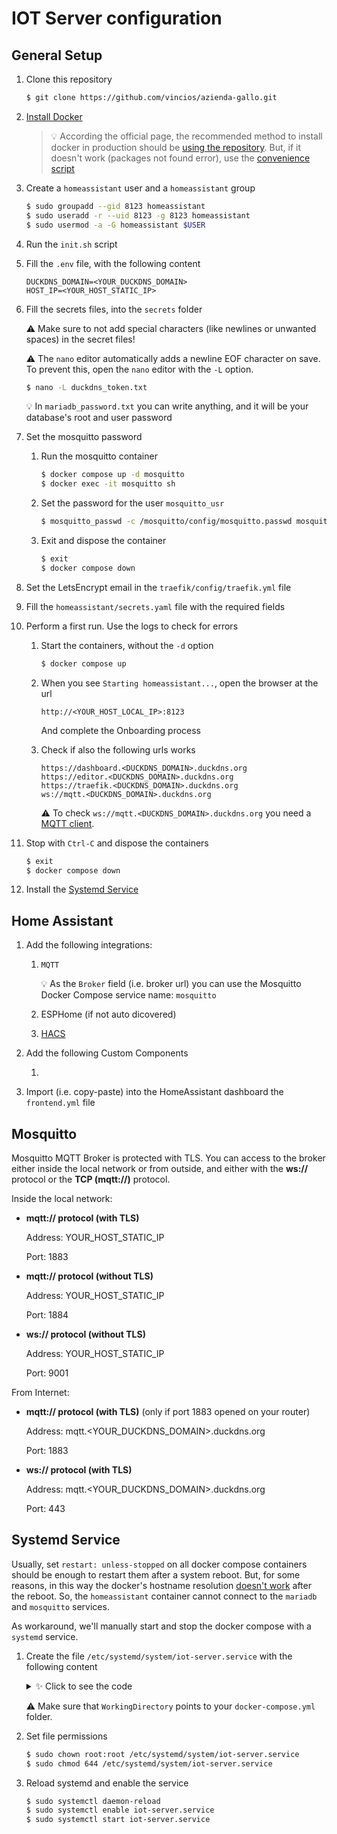 # IOT Server configuration

## General Setup
1. Clone this repository

    ```sh
    $ git clone https://github.com/vincios/azienda-gallo.git
    ```

2. [Install Docker](https://docs.docker.com/engine/install/raspbian/)

    > 💡 According the official page, the recommended method to install docker in production should be [using the repository](https://docs.docker.com/engine/install/raspbian/#install-using-the-repository). But, if it doesn't work (packages not found error), use the [convenience script](https://docs.docker.com/engine/install/raspbian/#install-using-the-convenience-script)

3. Create a `homeassistant` user and a `homeassistant` group

    ```sh
    $ sudo groupadd --gid 8123 homeassistant
    $ sudo useradd -r --uid 8123 -g 8123 homeassistant
    $ sudo usermod -a -G homeassistant $USER
    ```

4. Run the `init.sh` script

5. Fill the `.env` file, with the following content

    ```env
    DUCKDNS_DOMAIN=<YOUR_DUCKDNS_DOMAIN>
    HOST_IP=<YOUR_HOST_STATIC_IP>
    ```

6. Fill the secrets files, into the `secrets` folder   

    ⚠️ Make sure to not add special characters (like newlines or unwanted spaces) in the secret files! 
    
    ⚠️ The `nano` editor automatically adds a newline EOF character on save. To prevent this, open the `nano` editor with the `-L` option.

    ```sh
    $ nano -L duckdns_token.txt
    ```

    💡 In `mariadb_password.txt` you can write anything, and it will be your database's root and user password

7. Set the mosquitto password

    1. Run the mosquitto container
        
        ```sh
        $ docker compose up -d mosquitto
        $ docker exec -it mosquitto sh
        ```

    2. Set the password for the user `mosquitto_usr`

        ```sh
        $ mosquitto_passwd -c /mosquitto/config/mosquitto.passwd mosquitto_usr
        ```

    3. Exit and dispose the container

        ```sh
        $ exit
        $ docker compose down
        ```

8. Set the LetsEncrypt email in the `traefik/config/traefik.yml` file

9. Fill the `homeassistant/secrets.yaml` file with the required fields

10. Perform a first run. Use the logs to check for errors

    1. Start the containers, without the `-d` option
    
        ```sh
        $ docker compose up
        ```

    2. When you see `Starting homeassistant...`, open the browser at the url

        ```
        http://<YOUR_HOST_LOCAL_IP>:8123
        ```

        And complete the Onboarding process
    
    3. Check if also the following urls works

        ```
        https://dashboard.<DUCKDNS_DOMAIN>.duckdns.org
        https://editor.<DUCKDNS_DOMAIN>.duckdns.org
        https://traefik.<DUCKDNS_DOMAIN>.duckdns.org
        ws://mqtt.<DUCKDNS_DOMAIN>.duckdns.org
        ```

        ⚠️ To check `ws://mqtt.<DUCKDNS_DOMAIN>.duckdns.org` you need a [MQTT client](http://mqtt-explorer.com/).

11. Stop with `Ctrl-C` and dispose the containers

    ```sh
    $ exit
    $ docker compose down
    ```

12. Install the [Systemd Service](#systemd-service)

## Home Assistant
1. Add the following integrations:

    1. `MQTT`

        💡 As the `Broker` field (i.e. broker url) you can use the Mosquitto Docker Compose service name: `mosquitto`
    2. ESPHome (if not auto dicovered)
    3. [HACS](https://hacs.xyz/)

2. Add the following Custom Components

    1.

3. Import (i.e. copy-paste) into the HomeAssistant dashboard the `frontend.yml` file


## Mosquitto
Mosquitto MQTT Broker is protected with TLS. You can access to the broker either inside the local network or from outside, and either with the **ws://** protocol or the **TCP (mqtt://)** protocol.

Inside the local network:
- **mqtt:// protocol (with TLS)**
    
    Address: YOUR_HOST_STATIC_IP
    
    Port: 1883

- **mqtt:// protocol (without TLS)**
    
    Address: YOUR_HOST_STATIC_IP
    
    Port: 1884

- **ws:// protocol (without TLS)**
    
    Address: YOUR_HOST_STATIC_IP
    
    Port: 9001

From Internet:
- **mqtt:// protocol (with TLS)** (only if port 1883 opened on your router)
    
    Address: mqtt.<YOUR_DUCKDNS_DOMAIN>.duckdns.org
    
    Port: 1883

- **ws:// protocol (with TLS)**
    
    Address: mqtt.<YOUR_DUCKDNS_DOMAIN>.duckdns.org

    Port: 443

## Systemd Service
Usually, set `restart: unless-stopped` on all docker compose containers should be enough to restart them after a system reboot. But, for some reasons, in this way the docker's hostname resolution [doesn't work](https://github.com/moby/libnetwork/issues/2049) after the reboot. So, the `homeassistant` container cannot connect to the `mariadb` and `mosquitto` services.

As workaround, we'll manually start and stop the docker compose with a `systemd` service.

1. Create the file `/etc/systemd/system/iot-server.service` with the following content

    <details>
    <summary>✨ Click to see the code</summary>

    ```ini
    [Unit]
    Description=IOT Server Service
    Requires=docker.service
    After=docker.service

    [Service]
    Type=oneshot
    RemainAfterExit=yes
    WorkingDirectory=/home/raspi/iot-server
    ExecStart=/usr/bin/docker compose up
    ExecStop=/usr/bin/docker compose down
    TimeoutStartSec=0

    [Install]
    WantedBy=multi-user.target
    ```

    </details>

    ⚠️ Make sure that `WorkingDirectory` points to your `docker-compose.yml` folder.

2. Set file permissions

    ```bash
    $ sudo chown root:root /etc/systemd/system/iot-server.service
    $ sudo chmod 644 /etc/systemd/system/iot-server.service
    ```

4. Reload systemd and enable the service

    ```bash
    $ sudo systemctl daemon-reload
    $ sudo systemctl enable iot-server.service
    $ sudo systemctl start iot-server.service
    ```